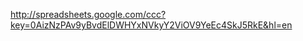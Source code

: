http://spreadsheets.google.com/ccc?key=0AizNzPAv9yBvdElDWHYxNVkyY2ViOV9YeEc4SkJ5RkE&hl=en













